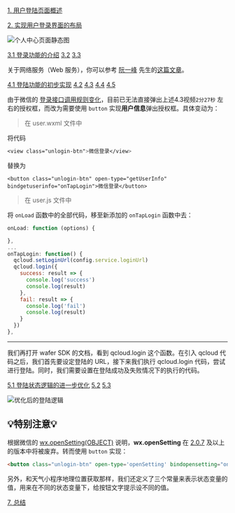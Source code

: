[1. 用户登陆页面概述](https://www.youtube.com/watch?v=4zuUlmO1v2g)

[2. 实现用户登录界面的布局](https://www.youtube.com/watch?v=HjwlewIAvT0)

![个人中心页面静态图](https://s3.amazonaws.com/video.udacity-data.com/topher/2018/April/5adda2f4_j-l3-c2-1/j-l3-c2-1.png)

[3.1 登录功能的介绍](https://www.youtube.com/watch?v=mIIk6inSvyg) [3.2](https://www.youtube.com/watch?v=86tcSb1o7-M) [3.3](https://www.youtube.com/watch?v=k26ozdyee3E)

关于网络服务（Web 服务），你可以参考 [阮一峰](http://www.ruanyifeng.com/blog/) 先生的[这篇文章](http://www.ruanyifeng.com/blog/2009/08/what_is_web_service.html)。

[4.1 登陆功能的初步实现](https://www.youtube.com/watch?v=mIFYT9PKcWc) [4.2](https://www.youtube.com/watch?v=idGOCuauB6E) [4.3](https://www.youtube.com/watch?v=DcxirCwoRRM) [4.4](https://www.youtube.com/watch?v=yVslAjw4794) [4.5](https://www.youtube.com/watch?v=u0FS0lmAMV4) 

由于微信的 [登录接口调用规则变化](https://developers.weixin.qq.com/blogdetail?action=get_post_info&lang=zh_CN&token=1650183953&docid=0000a26e1aca6012e896a517556c01)，目前已无法直接弹出上述4.3视频`2分27秒` 左右的授权框，而改为需要使用 `button` 实现**用户信息**弹出授权框。具体变动为：

> 在 user.wxml 文件中

将代码

```css
<view class="unlogin-btn">微信登录</view>
```

替换为

```
<button class="unlogin-btn" open-type="getUserInfo" bindgetuserinfo="onTapLogin">微信登录</button>
```

> 在 user.js 文件中

将 `onLoad` 函数中的全部代码，移至新添加的 `onTapLogin` 函数中去：

```js
onLoad: function (options) {

},
...
onTapLogin: function() {
  qcloud.setLoginUrl(config.service.loginUrl)
  qcloud.login({
    success: result => {
      console.log('success')
      console.log(result)
    },
    fail: result => {
      console.log('fail')
      console.log(result)
    }
  })
},
```

------



我们再打开 wafer SDK 的文档，看到 qcloud.login 这个函数。在引入 qcloud 代码之后，我们首先要设定登陆的 URL，接下来我们执行 qcloud.login 代码，尝试进行登陆。同时，我们需要设置在登陆成功及失败情况下的执行的代码。

[5.1 登陆状态逻辑的进一步优化](https://www.youtube.com/watch?v=4gItPODpDus) [5.2](https://www.youtube.com/watch?v=uPB0rlnB8h0) [5.3](https://www.youtube.com/watch?v=6OGG1JtqqEQ) 

![优化后的登陆逻辑](https://s3.amazonaws.com/video.udacity-data.com/topher/2018/May/5ae988e5_.001/.001.jpeg)

## 💡特别注意💡

根据微信的 [wx.openSetting(OBJECT)](https://developers.weixin.qq.com/miniprogram/dev/api/setting.html) 说明，**wx.openSetting** 在 [2.0.7](https://developers.weixin.qq.com/miniprogram/dev/framework/compatibility.html) 及以上的版本中将被废弃。转而使用 `button` 实现：

```html
<button class="unlogin-btn" open-type='openSetting' bindopensetting="onTapLogin">授权登录</button>
```

另外，和天气小程序地理位置获取那样，我们还定义了三个常量来表示状态变量的值，用来在不同的状态变量下，给按钮文字提示设不同的值。

[7. 总结](https://www.youtube.com/watch?v=_zkA1ILtsdw) 